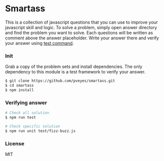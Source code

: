 # Smartass

This is a collection of javascript questions that you can use to improve your
javascript skill and logic. To solve a problem, simply open answer directory
and find the problem you want to solve. Each questions will be written as comment
above the answer placeholder. Write your answer there and verify your answer
using [test command](#verifying-answer).

### Init

Grab a copy of the problem sets and install dependencies. The only dependency
to this module is a test framework to verify your answer.

```sh
$ git clone https://github.com/pveyes/smartass.git
$ cd smartass
$ npm install
```

### Verifying answer

```sh
# Check all solution
$ npm run test

# Check specific solution
$ npm run unit test/fizz-buzz.js
```

### License

MIT

